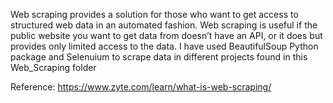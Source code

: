 Web scraping provides a solution for those who want to get access to structured web data in an automated fashion. Web scraping is useful if the public website you want to get data from doesn’t have an API, or it does but provides only limited access to the data.
I have used BeautifulSoup Python package and Selenuium to scrape data in different projects found in this Web_Scraping folder


Reference: https://www.zyte.com/learn/what-is-web-scraping/
